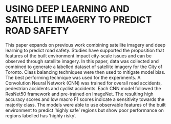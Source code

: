 # USING DEEP LEARNING AND SATELLITE IMAGERY TO PREDICT ROAD SAFETY
This paper expands on previous work combining satellite imagery and deep learning to predict road safety. Studies have supported the proposition that features of the built environment impact city-scale issues and can be observed through satellite imagery. In this paper, data was collected and combined to generate a labelled dataset of satellite imagery for the City of Toronto. Class balancing techniques were then used to mitigate model bias. The best performing technique was used for the experiments. A Convolution Neural Network (CNN) was trained for overall road accidents, pedestrian accidents and cyclist accidents. Each CNN model followed the ResNet50 framework and pre-trained on ImageNet. The resulting high accuracy scores and low macro F1 scores indicate a sensitivity towards the majority class. The models were able to use observable features of the built environment to predict ‘highly safe’ regions but show poor performance on regions labelled has ‘highly risky’.
